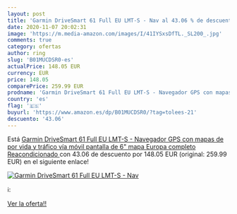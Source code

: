 ```yaml
---
layout: post
title: 'Garmin DriveSmart 61 Full EU LMT-S - Nav al 43.06 % de descuento'
date: 2020-11-07 20:02:31
image: 'https://m.media-amazon.com/images/I/41IYSxsDfTL._SL200_.jpg'
comments: true
category: ofertas
author: ring
slug: 'B01MUCDSR0-es'
actualPrice: 148.05 EUR
currency: EUR
price: 148.05
comparePrice: 259.99 EUR
prodname: 'Garmin DriveSmart 61 Full EU LMT-S - Navegador GPS con mapas de por vida y tráfico vía móvil  pantalla de 6"  mapa Europa completo   Reacondicionado '
country: 'es'
flag: '🇪🇸'
buyurl: 'https://www.amazon.es/dp/B01MUCDSR0/?tag=tolees-21'
descuento: '43.06'
---
```


Está [Garmin DriveSmart 61 Full EU LMT-S - Navegador GPS con mapas de por vida y tráfico vía móvil  pantalla de 6"  mapa Europa completo   Reacondicionado ](https://www.amazon.es/dp/B01MUCDSR0/?tag=tolees-21) con 43.06 de descuento por 148.05 EUR (original: 259.99 EUR) en el siguiente enlace!

[![Garmin DriveSmart 61 Full EU LMT-S - Nav](https://m.media-amazon.com/images/I/41IYSxsDfTL._SL200_.jpg)](https://www.amazon.es/dp/B01MUCDSR0/?tag=tolees-21)

ℹ️:


[Ver la oferta!!](https://www.amazon.es/dp/B01MUCDSR0/?tag=tolees-21)
